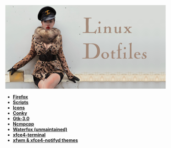 ![alt text](dotfiles.jpg "Linux Dotfiles")

+ **[Firefox](https://github.com/furycd001/dots/tree/master/Firefox)**
+ **[Scripts](https://github.com/furycd001/dots/tree/master/Gucci)**
+ **[Icons](master)**
+ **[Conky](https://github.com/furycd001/dots/tree/master/conky)**
+ **[Gtk-3.0](https://github.com/furycd001/dots/tree/master/gtk-3.0)**
+ **[Ncmpcpp](https://github.com/furycd001/dots/tree/master/ncmpcpp)**
+ **[Waterfox (unmaintained)](https://github.com/furycd001/dots/tree/master/waterfox)**
+ **[xfce4-terminal](https://github.com/furycd001/dots/tree/master/xfce4-terminal)**
+ **[xfwm & xfce4-notifyd themes](https://github.com/furycd001/dots/tree/master/xfwm)**


